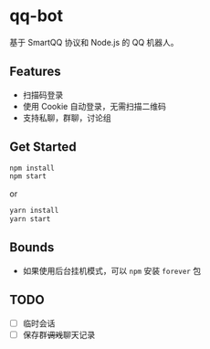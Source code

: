 # qq-bot
基于 SmartQQ 协议和 Node.js 的 QQ 机器人。

## Features
*   扫描码登录
*   使用 Cookie 自动登录，无需扫描二维码
*   支持私聊，群聊，讨论组

## Get Started
``` bash
npm install
npm start
```
or
``` bash
yarn install
yarn start
```

## Bounds
*   如果使用后台挂机模式，可以 `npm` 安装 `forever` 包

## TODO
- [ ] 临时会话
- [ ] 保存群~~调戏~~聊天记录
